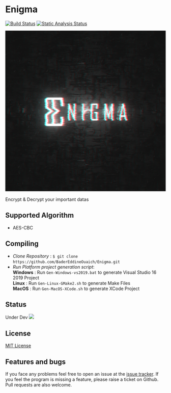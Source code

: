 # Enigma
<!--WORKFLOW-->
[![Build Status](https://github.com/BaderEddineOuaich/Enigma/workflows/build/badge.svg)](https://github.com/BaderEddineOuaich/Enigma/actions?workflow=build) [![Static Analysis Status](https://github.com/BaderEddineOuaich/Enigma/workflows/static-analysis/badge.svg)](https://github.com/BaderEddineOuaich/Enigma/actions?workflow=static-analysis)

<!--LOGO-->
![Enigma](Resources/Branding/EnigmaLogo_Full.jpg)

<!--DESCRIOTION-->
Encrypt & Decrypt your important datas


## Supported Algorithm
- AES-CBC


## Compiling
- <i>Clone Repository</i> : `$ git clone https://github.com/BaderEddineOuaich/Enigma.git` <br>
- <i>Run Platform project generation script</i>: <br>
 <strong>Windows</strong> : Run `Gen-Windows-vs2019.bat` to generate Visual Studio 16 2019 Project<br>
 <strong>Linux</strong> : Run `Gen-Linux-GMake2.sh` to generate Make Files<br>
 <strong>MacOS</strong> : Run `Gen-MacOS-XCode.sh` to generate XCode Project<br>


## Status
Under Dev
<image src="Resources/Dev Process/Latest.png"/>


## License
[MIT License](LICENSE.md)


## Features and bugs

If you face any problems feel free to open an issue at the [issue tracker][tracker]. If you feel the program is missing a feature, please raise a ticket on Github. Pull requests are also welcome.

[tracker]: https://github.com/BaderEddineOuaich/Enigma/issues